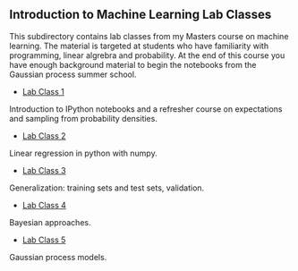 
## Introduction to Machine Learning Lab Classes

This subdirectory contains lab classes from my Masters course on machine learning. The material is targeted at students who have familiarity with programming, linear algrebra and probability. At the end of this course you have enough background material to begin the notebooks from the Gaussian process summer school.

* [Lab Class 1](./MLAI_lab1.ipynb)

Introduction to IPython notebooks and a refresher course on expectations and sampling from probability densities.

* [Lab Class 2](./MLAI_lab2.ipynb)

Linear regression in python with numpy.

* [Lab Class 3](./MLAI_lab3.ipynb)

Generalization: training sets and test sets, validation.

* [Lab Class 4](./MLAI_lab4.ipynb)

Bayesian approaches.

* [Lab Class 5](./MLAI_lab5.ipynb)

Gaussian process models.


    
